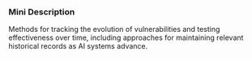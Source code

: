 ### Mini Description

Methods for tracking the evolution of vulnerabilities and testing effectiveness over time, including approaches for maintaining relevant historical records as AI systems advance.
